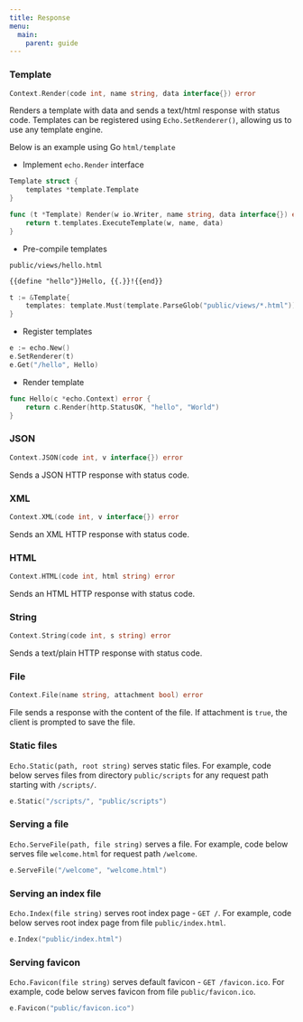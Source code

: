 ```yaml
---
title: Response
menu:
  main:
    parent: guide
---
```


### Template

```go
Context.Render(code int, name string, data interface{}) error
```
Renders a template with data and sends a text/html response with status code. Templates
can be registered using `Echo.SetRenderer()`, allowing us to use any template engine.

Below is an example using Go `html/template`

- Implement `echo.Render` interface

```go
Template struct {
    templates *template.Template
}

func (t *Template) Render(w io.Writer, name string, data interface{}) error {
	return t.templates.ExecuteTemplate(w, name, data)
}
```

- Pre-compile templates

`public/views/hello.html`

```html
{{define "hello"}}Hello, {{.}}!{{end}}
```

```go
t := &Template{
    templates: template.Must(template.ParseGlob("public/views/*.html")),
}
```

- Register templates

```go
e := echo.New()
e.SetRenderer(t)
e.Get("/hello", Hello)
```

- Render template

```go
func Hello(c *echo.Context) error {
	return c.Render(http.StatusOK, "hello", "World")
}
```

### JSON

```go
Context.JSON(code int, v interface{}) error
```

Sends a JSON HTTP response with status code.

### XML

```go
Context.XML(code int, v interface{}) error
```

Sends an XML HTTP response with status code.

### HTML

```go
Context.HTML(code int, html string) error
```

Sends an HTML HTTP response with status code.

### String

```go
Context.String(code int, s string) error
```

Sends a text/plain HTTP response with status code.

### File

```go
Context.File(name string, attachment bool) error
```

File sends a response with the content of the file. If attachment is `true`, the client
is prompted to save the file.

### Static files

`Echo.Static(path, root string)` serves static files. For example, code below serves
files from directory `public/scripts` for any request path starting with `/scripts/`.

```go
e.Static("/scripts/", "public/scripts")
```

### Serving a file

`Echo.ServeFile(path, file string)` serves a file. For example, code below serves
file `welcome.html` for request path `/welcome`.

```go
e.ServeFile("/welcome", "welcome.html")
```

### Serving an index file

`Echo.Index(file string)` serves root index page - `GET /`. For example, code below
serves root index page from file `public/index.html`.

```go
e.Index("public/index.html")
```

### Serving favicon

`Echo.Favicon(file string)` serves default favicon - `GET /favicon.ico`. For example,
code below serves favicon from file `public/favicon.ico`.

```go
e.Favicon("public/favicon.ico")
```
